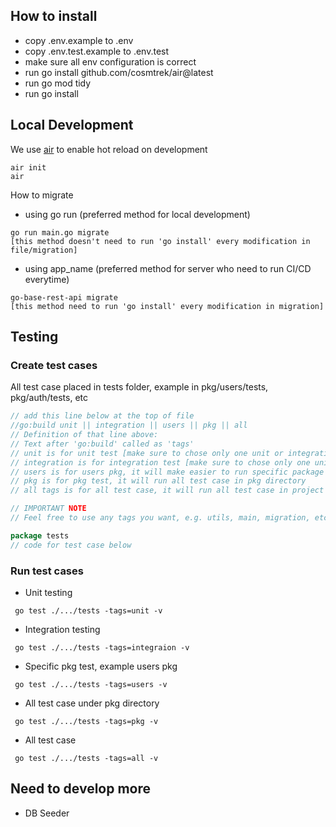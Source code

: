 ## How to install
- copy .env.example to .env
- copy .env.test.example to .env.test
- make sure all env configuration is correct
- run go install github.com/cosmtrek/air@latest
- run go mod tidy
- run go install

## Local Development
We use [air](https://github.com/cosmtrek/air) to enable hot reload on development
```
air init
air
```
How to migrate
- using go run (preferred method for local development)
```
go run main.go migrate
[this method doesn't need to run 'go install' every modification in file/migration]
```
- using app_name (preferred method for server who need to run CI/CD everytime)
```
go-base-rest-api migrate
[this method need to run 'go install' every modification in migration]
```

## Testing
### Create test cases
All test case placed in tests folder, example in pkg/users/tests, pkg/auth/tests, etc
```go
// add this line below at the top of file
//go:build unit || integration || users || pkg || all
// Definition of that line above:
// Text after 'go:build' called as 'tags'
// unit is for unit test [make sure to chose only one unit or integration]
// integration is for integration test [make sure to chose only one unit or integration]
// users is for users pkg, it will make easier to run specific package test
// pkg is for pkg test, it will run all test case in pkg directory
// all tags is for all test case, it will run all test case in project

// IMPORTANT NOTE
// Feel free to use any tags you want, e.g. utils, main, migration, etc.

package tests
// code for test case below 
```

### Run test cases
- Unit testing
```
 go test ./.../tests -tags=unit -v 
```
- Integration testing
```
 go test ./.../tests -tags=integraion -v 
```
- Specific pkg test, example users pkg
```
 go test ./.../tests -tags=users -v 
```
- All test case under pkg directory
```
 go test ./.../tests -tags=pkg -v 
```
- All test case
```
 go test ./.../tests -tags=all -v 
```

## Need to develop more
- DB Seeder
